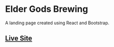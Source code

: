 # Elder Gods Brewing
A landing page created using React and Bootstrap.

## [Live Site](http://eldritchwebdesign.com/elder-gods-brewing)
